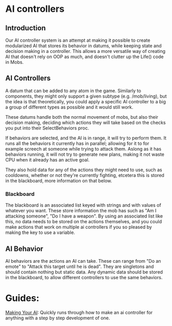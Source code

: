# AI controllers

## Introduction

Our AI controller system is an attempt at making it possible to create modularized AI that stores its behavior in datums, while keeping state and decision making in a controller. This allows a more versatile way of creating AI that doesn't rely on OOP as much, and doesn't clutter up the Life() code in Mobs.

## AI Controllers

A datum that can be added to any atom in the game. Similarly to components, they might only support a given subtype (e.g. /mob/living), but the idea is that theoretically, you could apply a specific AI controller to a big a group of different types as possible and it would still work.

These datums handle both the normal movement of mobs, but also their decision making, deciding which actions they will take based on the checks you put into their SelectBehaviors proc.

If behaviors are selected, and the AI is in range, it will try to perform them. It runs all the behaviors it currently has in parallel; allowing for it to for example screech at someone while trying to attack them. Aslong as it has behaviors running, it will not try to generate new plans, making it not waste CPU when it already has an active goal.

They also hold data for any of the actions they might need to use, such as cooldowns, whether or not they're currently fighting, etcetera this is stored in the blackboard, more information on that below.

### Blackboard
The blackboard is an associated list keyed with strings and with values of whatever you want. These store information the mob has such as "Am I attacking someone", "Do I have a weapon". By using an associated list like this, no data needs to be stored on the actions themselves, and you could make actions that work on multiple ai controllers if you so pleased by making the key to use a variable.

## AI Behavior
AI behaviors are the actions an AI can take. These can range from "Do an emote" to "Attack this target until he is dead". They are singletons and should contain nothing but static data. Any dynamic data should be stored in the blackboard, to allow different controllers to use the same behaviors.


# Guides:

[Making Your AI](./making_your_ai.md): Quickly runs through how to make an ai controller for anything with a step by step development of one.
